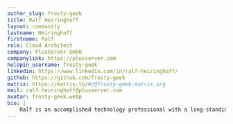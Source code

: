 ```yaml
---
author_slug: frosty-geek
title: Ralf Heiringhoff
layout: community
lastname: Heiringhoff
firstname: Ralf
role: Cloud Architect
company: PlusServer GmbH
companylink: https://plusserver.com
holopin_username: frosty-geek
linkedin: https://www.linkedin.com/in/ralf-heiringhoff/
github: https://github.com/frosty-geek
matrix: https://matrix.to/#/@frosty-geek:matrix.org
mail: ralf.heiringhoff@plusserver.com
avatar: frosty-geek.webp
bio: |
    Ralf is an accomplished technology professional with a long-standing passion for the open source community. Throughout his journey, Ralf has evolved from being a specialist in a particular area of technology to becoming a generalist, with a broad understanding of various technologies and their applications. He has been acknowledged for his ability to be able to understand the nuances of different technologies and apply them to solve real-world problems.
---
```

